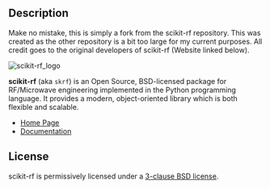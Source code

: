 
## Description 

Make no mistake, this is simply a fork from the scikit-rf repository. This was created as the other repository is a bit too large for my current purposes. All credit goes to the original developers of scikit-rf (Website linked below).

![scikit-rf_logo](doc/source/_static/scikit-rf-title-flat.png)

**scikit-rf** (aka `skrf`) is an Open Source, BSD-licensed package for RF/Microwave engineering implemented 
in the Python programming language. It provides a modern, object-oriented library which is both 
flexible and scalable.  

* [Home Page](http://www.scikit-rf.org)
* [Documentation](http://scikit-rf.readthedocs.org/)


## License

scikit-rf is permissively licensed under a [3-clause BSD license](LICENSE).
